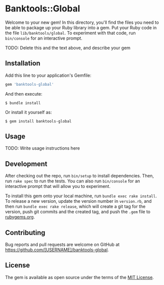 # Banktools::Global

Welcome to your new gem! In this directory, you'll find the files you need to be able to package up your Ruby library into a gem. Put your Ruby code in the file `lib/banktools/global`. To experiment with that code, run `bin/console` for an interactive prompt.

TODO: Delete this and the text above, and describe your gem

## Installation

Add this line to your application's Gemfile:

```ruby
gem 'banktools-global'
```

And then execute:

    $ bundle install

Or install it yourself as:

    $ gem install banktools-global

## Usage

TODO: Write usage instructions here

## Development

After checking out the repo, run `bin/setup` to install dependencies. Then, run `rake spec` to run the tests. You can also run `bin/console` for an interactive prompt that will allow you to experiment.

To install this gem onto your local machine, run `bundle exec rake install`. To release a new version, update the version number in `version.rb`, and then run `bundle exec rake release`, which will create a git tag for the version, push git commits and the created tag, and push the `.gem` file to [rubygems.org](https://rubygems.org).

## Contributing

Bug reports and pull requests are welcome on GitHub at https://github.com/[USERNAME]/banktools-global.

## License

The gem is available as open source under the terms of the [MIT License](https://opensource.org/licenses/MIT).
